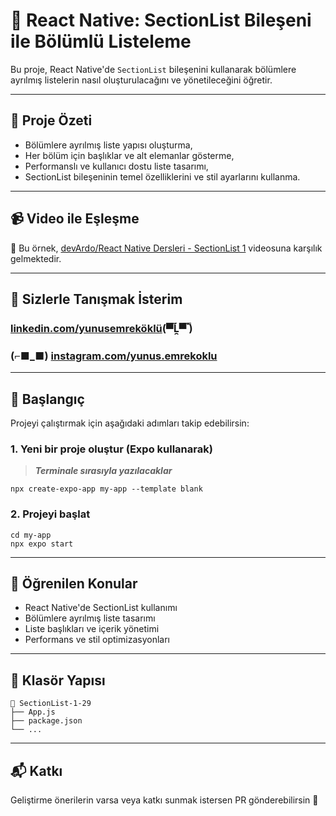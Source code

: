 # 📜 React Native: SectionList Bileşeni ile Bölümlü Listeleme

Bu proje, React Native'de `SectionList` bileşenini kullanarak bölümlere ayrılmış listelerin nasıl oluşturulacağını ve yönetileceğini öğretir.

---

## 🧱 Proje Özeti

- Bölümlere ayrılmış liste yapısı oluşturma,  
- Her bölüm için başlıklar ve alt elemanlar gösterme,  
- Performanslı ve kullanıcı dostu liste tasarımı,  
- SectionList bileşeninin temel özelliklerini ve stil ayarlarını kullanma.

---

## 📹 Video ile Eşleşme

📌 Bu örnek, [devArdo/React Native Dersleri - SectionList 1](https://www.youtube.com/watch?v=EsbYNhxzQ-g&list=PLkcIcaxfjelbSrGLKY4bKh4ppHC7IusKI&index=30) videosuna karşılık gelmektedir.

---

## 🎉 Sizlerle Tanışmak İsterim

### [linkedin.com/yunusemreköklü](https://www.linkedin.com/in/yunusemrek%C3%B6kl%C3%BC/)(▀̿Ĺ̯▀̿ ̿)

### (⌐■_■) [instagram.com/yunus.emrekoklu](https://www.instagram.com/yunus.emrekoklu/)

---

## 🚀 Başlangıç

Projeyi çalıştırmak için aşağıdaki adımları takip edebilirsin:

### 1. Yeni bir proje oluştur (Expo kullanarak)

> **_Terminale sırasıyla yazılacaklar_**

    npx create-expo-app my-app --template blank

### 2. Projeyi başlat

    cd my-app
    npx expo start

---

## 🧠 Öğrenilen Konular

- React Native'de SectionList kullanımı  
- Bölümlere ayrılmış liste tasarımı  
- Liste başlıkları ve içerik yönetimi  
- Performans ve stil optimizasyonları

---

## 📁 Klasör Yapısı

    📁 SectionList-1-29
    ├── App.js
    ├── package.json
    └── ...

---

## 📬 Katkı

Geliştirme önerilerin varsa veya katkı sunmak istersen PR gönderebilirsin 🙌
